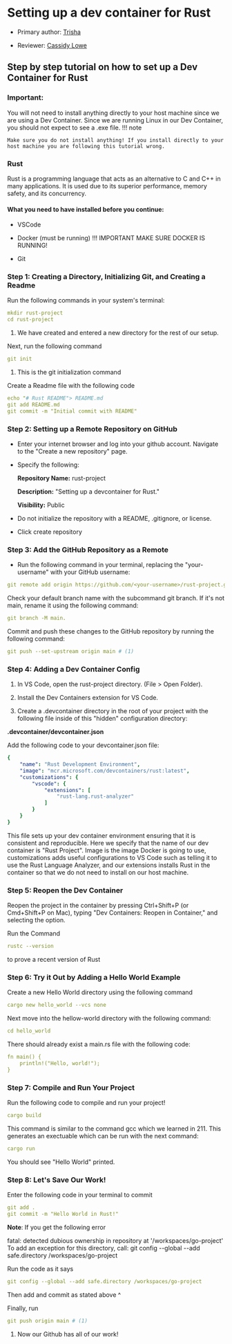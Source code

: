 # Setting up a dev container for Rust

* Primary author: [Trisha](https://github.com/trisv1)

* Reviewer: [Cassidy Lowe](https://github.com/calowe2)

## Step by step tutorial on how to set up a Dev Container for Rust

### Important:

You will not need to install anything directly to your host machine since we are using a Dev Container. Since we are running Linux in our Dev Container, you should not expect to see a .exe file.
!!! note

    Make sure you do not install anything! If you install directly to your host machine you are following this tutorial wrong. 

### Rust 

Rust is a programming language that acts as an alternative to C and C++ in many applications. It is used due to its superior performance, memory safety, and its concurrency.

#### What you need to have installed before you continue:

* VSCode
* Docker (must be running)
!!! IMPORTANT
    MAKE SURE DOCKER IS RUNNING!
    
* Git  


### Step 1: Creating a Directory, Initializing Git, and Creating a Readme

Run the following commands in your system's terminal:

``` yaml
mkdir rust-project
cd rust-project
```

1.   We have created and entered a new directory for the rest of our setup.

Next, run the following command

``` yaml
git init
```

1.   This is the git initialization command

Create a Readme file with the following code 

``` yaml
echo "# Rust README"> README.md
git add README.md
git commit -m "Initial commit with README"
```

### Step 2: Setting up a Remote Repository on GitHub

* Enter your internet browser and log into your github account. Navigate to the "Create a new repository" page. 

* Specify the following:

    **Repository Name:** rust-project

    **Description:** "Setting up a devcontainer for Rust."

    **Visibility:** Public

* Do not initialize the repository with a README, .gitignore, or license. 

* Click create repository  


### Step 3: Add the GitHub Repository as a Remote  

* Run the following command in your terminal, replacing the "your-username" with your GitHub username: 

``` yaml
git remote add origin https://github.com/<your-username>/rust-project.git
```

Check your default branch name with the subcommand git branch. If it's not main, rename it using the following command: 

``` yaml
git branch -M main.
``` 

Commit and push these changes to the GitHub repository by running the following command:

``` yaml
git push --set-upstream origin main # (1)
```

### Step 4: Adding a Dev Container Config  
1. In VS Code, open the rust-project directory. (File > Open Folder).

1. Install the Dev Containers extension for VS Code.
    
1. Create a .devcontainer directory in the root of your project with the following file inside of this "hidden" configuration directory:

**.devcontainer/devcontainer.json**

Add the following code to your devcontainer.json file:

``` yaml
{
	"name": "Rust Development Environment",
    "image": "mcr.microsoft.com/devcontainers/rust:latest",
    "customizations": {
        "vscode": {
            "extensions": [
                "rust-lang.rust-analyzer"
            ]
        }
    }
}

```  
This file sets up your dev container environment ensuring that it is consistent and reproducible. Here we specify that the name of our dev container is "Rust Project". Image is the image Docker is going to use, customizations adds useful configurations to VS Code such as telling it to use the Rust Language Analyzer, and our extensions installs Rust in the container so that we do not need to install on our host machine.  

### Step 5: Reopen the Dev Container

Reopen the project in the container by pressing Ctrl+Shift+P (or Cmd+Shift+P on Mac), typing "Dev Containers: Reopen in Container," and selecting the option.  

Run the Command 

``` yaml
rustc --version
```

to prove a recent version of Rust


### Step 6: Try it Out by Adding a Hello World Example

Create a new Hello World directory using the following command

``` yaml
cargo new hello_world --vcs none
```

Next move into the hellow-world directory with the following command:

``` yaml
cd hello_world
```

There should already exist a main.rs file with the following code:

``` yaml
fn main() {
    println!("Hello, world!");
}
```

### Step 7: Compile and Run Your Project 

Run the following code to compile and run your project!

``` yaml
cargo build
```

This command is similar to the command gcc which we learned in 211. This generates an exectuable which can be run with the next command:

``` yaml
cargo run
```

You should see "Hello World" printed. 

### Step 8: Let's Save Our Work!

Enter the following code in your terminal to commit

``` yaml
git add .
git commit -m "Hello World in Rust!"
```

**Note**: If you get the following error

fatal: detected dubious ownership in repository at '/workspaces/go-project'
To add an exception for this directory, call: git config --global --add safe.directory /workspaces/go-project

Run the code as it says 

``` yaml
git config --global --add safe.directory /workspaces/go-project
```

Then add and commit as stated above ^

Finally, run

``` yaml
git push origin main # (1)
```

1. Now our Github has all of our work!